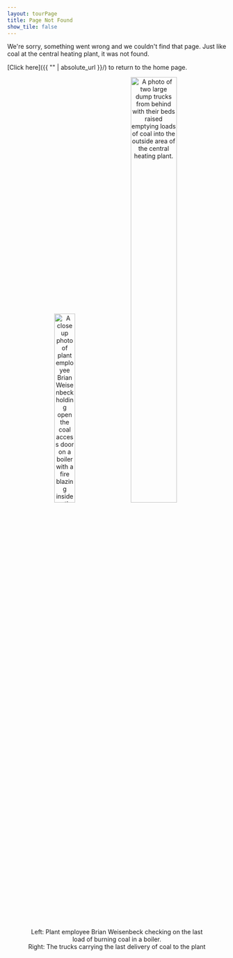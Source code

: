 ```yaml
---
layout: tourPage
title: Page Not Found
show_tile: false
---
```

We're sorry, something went wrong and we couldn't find that page.
Just like coal at the central heating plant, it was not found.

[Click here]({{ "" | absolute_url }}/) to return to the home page.

<figure style="margin-bottom: 24px;text-align: center;">
  <img
    style="width: 33.33%;"
    src="{% link assets/images/LastCoalScoop.jpg %}"
    alt="A closeup photo of plant employee Brian Weisenbeck holding open the coal access door on a boiler with a fire blazing inside on the last day coal was used in the plant."
  />
  <img
    style="width: 50%; margin-left: 24px;"
    src="{% link assets/images/LastCoalTrucks.jpg %}"
    alt="A photo of two large dump trucks from behind with their beds raised emptying loads of coal into the outside area of the central heating plant."
  />
  <br/>
  <figcaption>
    Left: Plant employee Brian Weisenbeck checking on the last load of burning coal in a boiler.<br/>
    Right: The trucks carrying the last delivery of coal to the plant
  </figcaption>
</figure>
